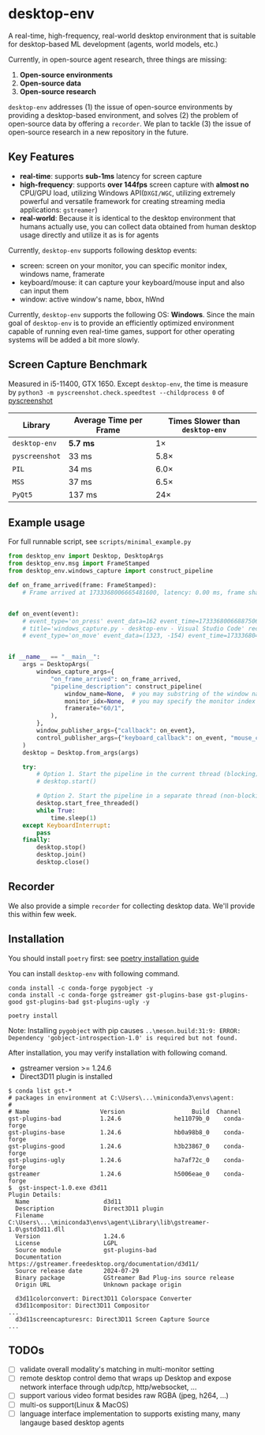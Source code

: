# desktop-env

A real-time, high-frequency, real-world desktop environment that is suitable for desktop-based ML development (agents, world models, etc.)

Currently, in open-source agent research, three things are missing:

1. **Open-source environments**
2. **Open-source data**
3. **Open-source research**

`desktop-env` addresses (1) the issue of open-source environments by providing a desktop-based environment, and solves (2) the problem of open-source data by offering a `recorder`. We plan to tackle (3) the issue of open-source research in a new repository in the future.

## Key Features

- **real-time**: supports **sub-1ms** latency for screen capture
- **high-frequency**: supports **over 144fps** screen capture with **almost no** CPU/GPU load, utilizing Windows API(`DXGI/WGC`, utilizing extremely powerful and versatile framework for creating streaming media applications: `gstreamer`)
- **real-world**: Because it is identical to the desktop environment that humans actually use, you can collect data obtained from human desktop usage directly and utilize it as is for agents

Currently, `desktop-env` supports following desktop events:

- screen: screen on your monitor, you can specific monitor index, windows name, framerate
- keyboard/mouse: it can capture your keyboard/mouse input and also can input them
- window: active window's name, bbox, hWnd

Currently, `desktop-env` supports the following OS: **Windows**. Since the main goal of `desktop-env` is to provide an efficiently optimized environment capable of running even real-time games, support for other operating systems will be added a bit more slowly.

## Screen Capture Benchmark

Measured in i5-11400, GTX 1650.
Except `desktop-env`, the time is measure by `python3 -m pyscreenshot.check.speedtest --childprocess 0` of [pyscreenshot](https://github.com/ponty/pyscreenshot)

| Library       | Average Time per Frame | Times Slower than `desktop-env` |
|---------------|------------------------|---------------------------------|
| `desktop-env` | **5.7 ms**             | 1×                              |
| `pyscreenshot`| 33 ms                  | 5.8×                            |
| `PIL`         | 34 ms                  | 6.0×                            |
| `MSS`         | 37 ms                  | 6.5×                            |
| `PyQt5`       | 137 ms                 | 24×                             |


## Example usage

For full runnable script, see `scripts/minimal_example.py`
```py
from desktop_env import Desktop, DesktopArgs
from desktop_env.msg import FrameStamped
from desktop_env.windows_capture import construct_pipeline

def on_frame_arrived(frame: FrameStamped):
    # Frame arrived at 1733368006665481600, latency: 0.00 ms, frame shape: (2000, 3000, 4)


def on_event(event):
    # event_type='on_press' event_data=162 event_time=1733368006688750600 device_name='keyboard'
    # title='windows_capture.py - desktop-env - Visual Studio Code' rect=(527, -1096, 2479, -32) hWnd=1379722
    # event_type='on_move' event_data=(1323, -154) event_time=1733368048442994300 device_name='mouse'


if __name__ == "__main__":
    args = DesktopArgs(
        windows_capture_args={
            "on_frame_arrived": on_frame_arrived,
            "pipeline_description": construct_pipeline(
                window_name=None,  # you may substring of the window name
                monitor_idx=None,  # you may specify the monitor index
                framerate="60/1",
            ),
        },
        window_publisher_args={"callback": on_event},
        control_publisher_args={"keyboard_callback": on_event, "mouse_callback": on_event},
    )
    desktop = Desktop.from_args(args)

    try:
        # Option 1. Start the pipeline in the current thread (blocking)
        # desktop.start()

        # Option 2. Start the pipeline in a separate thread (non-blocking)
        desktop.start_free_threaded()
        while True:
            time.sleep(1)
    except KeyboardInterrupt:
        pass
    finally:
        desktop.stop()
        desktop.join()
        desktop.close()

```


## Recorder

We also provide a simple `recorder` for collecting desktop data. We'll provide this within few week.


## Installation

You should install `poetry` first: see [poetry installation guide](https://python-poetry.org/docs/)


You can install `desktop-env` with following command.

```
conda install -c conda-forge pygobject -y
conda install -c conda-forge gstreamer gst-plugins-base gst-plugins-good gst-plugins-bad gst-plugins-ugly -y

poetry install
```

Note: Installing `pygobject` with pip causes `..\meson.build:31:9: ERROR: Dependency 'gobject-introspection-1.0' is required but not found.`

After installation, you may verify installation with following comand.
- gstreamer version >= 1.24.6
- Direct3D11 plugin is installed

```
$ conda list gst-*
# packages in environment at C:\Users\...\miniconda3\envs\agent:
#
# Name                    Version                   Build  Channel
gst-plugins-bad           1.24.6               he11079b_0    conda-forge
gst-plugins-base          1.24.6               hb0a98b8_0    conda-forge
gst-plugins-good          1.24.6               h3b23867_0    conda-forge
gst-plugins-ugly          1.24.6               ha7af72c_0    conda-forge
gstreamer                 1.24.6               h5006eae_0    conda-forge
$  gst-inspect-1.0.exe d3d11
Plugin Details:
  Name                     d3d11
  Description              Direct3D11 plugin
  Filename                 C:\Users\...\miniconda3\envs\agent\Library\lib\gstreamer-1.0\gstd3d11.dll
  Version                  1.24.6
  License                  LGPL
  Source module            gst-plugins-bad
  Documentation            https://gstreamer.freedesktop.org/documentation/d3d11/
  Source release date      2024-07-29
  Binary package           GStreamer Bad Plug-ins source release
  Origin URL               Unknown package origin

  d3d11colorconvert: Direct3D11 Colorspace Converter
  d3d11compositor: Direct3D11 Compositor
...
  d3d11screencapturesrc: Direct3D11 Screen Capture Source
...
```



## TODOs

- [ ] validate overall modality's matching in multi-monitor setting
- [ ] remote desktop control demo that wraps up Desktop and expose network interface through udp/tcp, http/websocket, ...
- [ ] support various video format besides raw RGBA (jpeg, h264, ...)
- [ ] multi-os support(Linux & MacOS)
- [ ] language interface implementation to supports existing many, many langauge based desktop agents